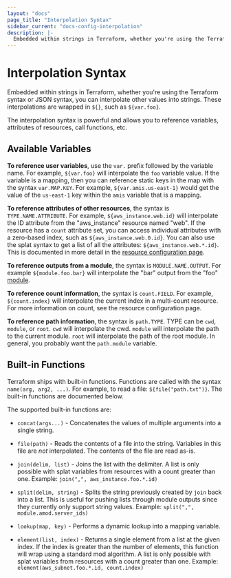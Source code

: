 ```yaml
---
layout: "docs"
page_title: "Interpolation Syntax"
sidebar_current: "docs-config-interpolation"
description: |-
  Embedded within strings in Terraform, whether you're using the Terraform syntax or JSON syntax, you can interpolate other values into strings. These interpolations are wrapped in `${}`, such as `${var.foo}`.
---
```


# Interpolation Syntax

Embedded within strings in Terraform, whether you're using the
Terraform syntax or JSON syntax, you can interpolate other values
into strings. These interpolations are wrapped in `${}`, such as
`${var.foo}`.

The interpolation syntax is powerful and allows you to reference
variables, attributes of resources, call functions, etc.

## Available Variables

**To reference user variables**, use the `var.` prefix followed by the
variable name. For example, `${var.foo}` will interpolate the
`foo` variable value. If the variable is a mapping, then you
can reference static keys in the map with the syntax
`var.MAP.KEY`. For example, `${var.amis.us-east-1}` would
get the value of the `us-east-1` key within the `amis` variable
that is a mapping.

**To reference attributes of other resources**, the syntax is
`TYPE.NAME.ATTRIBUTE`. For example, `${aws_instance.web.id}`
will interpolate the ID attribute from the "aws\_instance"
resource named "web". If the resource has a `count` attribute set,
you can access individual attributes with a zero-based index, such
as `${aws_instance.web.0.id}`. You can also use the splat syntax
to get a list of all the attributes: `${aws_instance.web.*.id}`.
This is documented in more detail in the
[resource configuration page](/docs/configuration/resources.html).

**To reference outputs from a module**, the syntax is
`MODULE.NAME.OUTPUT`. For example `${module.foo.bar}` will
interpolate the "bar" output from the "foo"
[module](/docs/modules/index.html).

**To reference count information**, the syntax is `count.FIELD`.
For example, `${count.index}` will interpolate the current index
in a multi-count resource. For more information on count, see the
resource configuration page.

**To reference path information**, the syntax is `path.TYPE`.
TYPE can be `cwd`, `module`, or `root`. `cwd` will interpolate the
cwd. `module` will interpolate the path to the current module. `root`
will interpolate the path of the root module. In general, you probably
want the `path.module` variable.

## Built-in Functions

Terraform ships with built-in functions. Functions are called with
the syntax `name(arg, arg2, ...)`. For example,
to read a file: `${file("path.txt")}`. The built-in functions
are documented below.

The supported built-in functions are:

  * `concat(args...)` - Concatenates the values of multiple arguments into
      a single string.

  * `file(path)` - Reads the contents of a file into the string. Variables
      in this file are _not_ interpolated. The contents of the file are
      read as-is.

  * `join(delim, list)` - Joins the list with the delimiter. A list is
      only possible with splat variables from resources with a count
      greater than one. Example: `join(",", aws_instance.foo.*.id)`

  * `split(delim, string)` - Splits the string previously created by `join` 
      back into a list. This is useful for pushing lists through module 
      outputs since they currently only support string values.
      Example: `split(",", module.amod.server_ids)`

  * `lookup(map, key)` - Performs a dynamic lookup into a mapping
      variable.

  * `element(list, index)` - Returns a single element from a list
      at the given index. If the index is greater than the number of
      elements, this function will wrap using a standard mod algorithm.
      A list is only possible with splat variables from resources with
      a count greater than one.
      Example: `element(aws_subnet.foo.*.id, count.index)`
